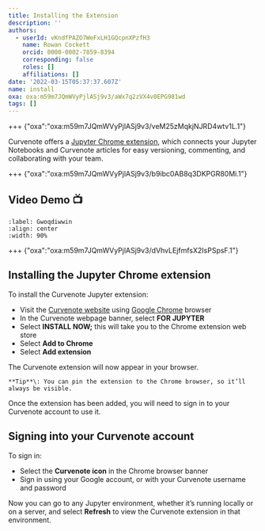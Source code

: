 ```yaml
---
title: Installing the Extension
description: ''
authors:
  - userId: vKndfPAZO7WeFxLH1GQcpnXPzfH3
    name: Rowan Cockett
    orcid: 0000-0002-7859-8394
    corresponding: false
    roles: []
    affiliations: []
date: '2022-03-15T05:37:37.607Z'
name: install
oxa: oxa:m59m7JQmWVyPjlASj9v3/aWx7q2zVX4v0EPG981wd
tags: []
---
```


+++ {"oxa":"oxa:m59m7JQmWVyPjlASj9v3/veM25zMqkjNJRD4wtv1L.1"}

Curvenote offers a [Jupyter Chrome extension](https://curvenote.com/for/jupyter/), which connects your Jupyter Notebooks and Curvenote articles for easy versioning, commenting, and collaborating with your team.

+++ {"oxa":"oxa:m59m7JQmWVyPjlASj9v3/b9ibc0AB8q3DKPGR80Mi.1"}

## Video Demo 📺

```{iframe} https://www.loom.com/embed/b9ad3e4d4c47424894e446032b04ce57
:label: Gwoqdiwwin
:align: center
:width: 90%
```

+++ {"oxa":"oxa:m59m7JQmWVyPjlASj9v3/dVhvLEjfmfsX2IsPSpsF.1"}

## Installing the Jupyter Chrome extension

To install the Curvenote Jupyter extension:

- Visit the [Curvenote website](https://curvenote.com/) using [Google Chrome](https://www.google.com/intl/en_ca/chrome/) browser
- In the Curvenote webpage banner, select **FOR JUPYTER**
- Select **INSTALL NOW;** this will take you to the Chrome extension web store
- Select **Add to Chrome**
- Select **Add extension**

The Curvenote extension will now appear in your browser.

````{important}
**Tip**\: You can pin the extension to the Chrome browser, so it’ll always be visible.

````

Once the extension has been added, you will need to sign in to your Curvenote account to use it.

## Signing into your Curvenote account

To sign in:

- Select the **Curvenote icon** in the Chrome browser banner
- Sign in using your Google account, or with your Curvenote username and password

Now you can go to any Jupyter environment, whether it’s running locally or on a server, and select **Refresh** to view the Curvenote extension in that environment.

